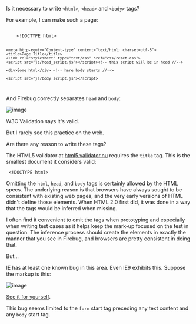 Is it necessary to write <code>&lt;html></code>, <code>&lt;head></code> and <code>&lt;body></code> tags?

For example, I can make such a page:

<code>
    &lt;!DOCTYPE html>  
  
    <meta http-equiv="Content-type" content="text/html; charset=utf-8">
    <title>Page Title</title>
    <link rel="stylesheet" type="text/css" href="css/reset.css">
    <script src="js/head_script.js"></script><!-- this script will be in head //-->
    
    <div>Some html</div> <!-- here body starts //-->
    
    <script src="js/body_script.js"></script>
</code>

  
  And Firebug correctly separates <code>head</code> and <code>body</code>:
  
  
  ![image](https://user-images.githubusercontent.com/85400367/122304008-1ef2d300-cf22-11eb-9f40-c1ffb4a9a613.png)
  
  W3C Validation says it's valid.

But I rarely see this practice on the web.

Are there any reason to write these tags?

  The HTML5 validator at <a href="html5.validator.nu">html5.validator.nu</a> requires the <code>title</code> tag. This is the smallest document it considers valid: 
  
  <code> &lt;!DOCTYPE html>
    <title>A</title></code>
  

  Omitting the <code>html</code>, <code>head</code>, and <code>body</code> tags is certainly allowed by the HTML specs. The underlying reason is that browsers have always sought to be consistent with existing web pages, and the very early versions of HTML didn't define those elements. When HTML 2.0 first did, it was done in a way that the tags would be inferred when missing.

I often find it convenient to omit the tags when prototyping and especially when writing test cases as it helps keep the mark-up focused on the test in question. The inference process should create the elements in exactly the manner that you see in Firebug, and browsers are pretty consistent in doing that.

But...

IE has at least one known bug in this area. Even IE9 exhibits this. Suppose the markup is this:
  
![image](https://user-images.githubusercontent.com/85400367/122308157-77799e80-cf29-11eb-98a5-d235579966f6.png)

 <a href="http://software.hixie.ch/utilities/js/live-dom-viewer/?%3C!DOCTYPE%20html%3E%0D%0A%3Ctitle%3ETest%20case%3C%2Ftitle%3E%0D%0A%3Cform%20action%3D%22%23%22%3E%0D%0A%3Cinput%20name%3D%22var1%22%3E%0D%0A%3C%2Fform%3E%0D%0A">See it for yourself</a>.
 
 This bug seems limited to the <code>form</code> start tag preceding any text content and any <code>body</code> start tag.
